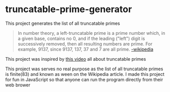 # truncatable-prime-generator

This project generates the list of all truncatable primes 
> In number theory, a left-truncatable prime is a prime number which, in a given base, contains no 0, and if the leading ("left") digit is successively removed, then all resulting numbers are prime. For example, 9137, since 9137, 137, 37 and 7 are all prime.
[-wikipedia](https://en.wikipedia.org/wiki/Truncatable_prime)

This project was inspired by [this video](https://www.youtube.com/watch?v=azL5ehbw_24) all about truncatable primes


This project was serves no real purpose as the list of all truncatable primes is finite(83) and known as ween on the Wikipedia article. I made this project for fun in JavaScript so that anyone can run the program directly from their web brower